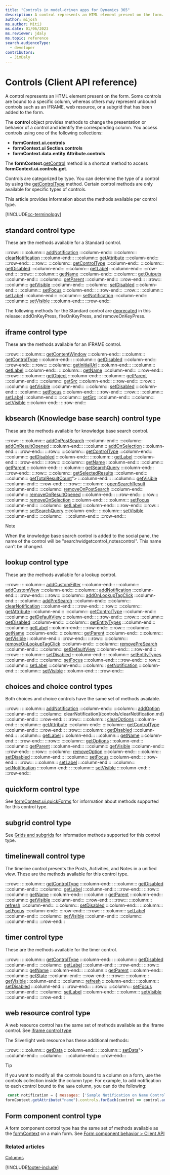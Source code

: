 ```yaml
---
title: "Controls in model-driven apps for Dynamics 365"
description: A control represents an HTML element present on the form.
author: mijosh
ms.author: MitiJ
ms.date: 01/06/2023
ms.reviewer: jdaly
ms.topic: reference
search.audienceType: 
  - developer
contributors:
  - JimDaly
---
```

# Controls (Client API reference)

A control represents an HTML element present on the form. Some controls are bound to a specific column, whereas others may represent unbound controls such as an IFRAME, web resource, or a subgrid that has been added to the form. 

The **control** object provides methods to change the presentation or behavior of a control and identify the corresponding column. You access controls using one of the following collections: 

- **formContext.ui.controls**
- **formContext.ui Section.controls**
- **formContext.data.entity** **Attribute.controls**

The **formContext**.[getControl](controls/getControl.md) method is a shortcut method to access **formContext.ui.controls.get**. 

Controls are categorized by type. You can determine the type of a control by using the [getControlType](controls/getControlType.md) method. Certain control methods are only available for specific types of controls.

This article provides information about the methods available per control type. 

[!INCLUDE[cc-terminology](../../../data-platform/includes/cc-terminology.md)]

## standard control type

These are the methods available for a Standard control.

:::row:::
   :::column:::
      [addNotification](controls/addNotification.md)
   :::column-end:::
   :::column:::
      [clearNotification](controls/clearNotification.md)
   :::column-end:::
   :::column:::
      [getAttribute](controls/getAttribute.md)
   :::column-end:::
:::row-end:::
:::row:::
   :::column:::
      [getControlType](controls/getControlType.md)
   :::column-end:::
   :::column:::
      [getDisabled](controls/getDisabled.md)
   :::column-end:::
   :::column:::
      [getLabel](controls/getLabel.md)
   :::column-end:::
:::row-end:::
:::row:::
   :::column:::
      [getName](controls/getName.md)
   :::column-end:::
   :::column:::
      [getOutputs](controls/getoutputs.md)
   :::column-end:::
   :::column:::
      [getParent](controls/getParent.md)
   :::column-end:::
:::row-end:::
:::row:::
   :::column:::
      [getVisible](controls/getVisible.md)
   :::column-end:::
   :::column:::
      [setDisabled](controls/setDisabled.md)
   :::column-end:::
   :::column:::
      [setFocus](controls/setFocus.md)
   :::column-end:::
:::row-end:::
:::row:::
   :::column:::
      [setLabel](controls/setLabel.md)
   :::column-end:::
   :::column:::
      [setNotification](controls/setNotification.md)
   :::column-end:::
   :::column:::
      [setVisible](controls/setVisible.md)
   :::column-end:::
:::row-end:::


The following methods for the Standard control are [deprecated](/dynamics365/get-started/whats-new/customer-engagement/important-changes-coming#some-client-apis-are-deprecated) in this release: addOnKeyPress, fireOnKeyPress, and removeOnKeyPress.

## iframe control type

These are the methods available for an IFRAME control.

:::row:::
   :::column:::
      [getContentWindow](controls/getContentWindow.md)
   :::column-end:::
   :::column:::
      [getControlType](controls/getControlType.md)
   :::column-end:::
   :::column:::
      [getDisabled](controls/getDisabled.md)
   :::column-end:::
:::row-end:::
:::row:::
   :::column:::
      [getInitialUrl](controls/getInitialUrl.md)
   :::column-end:::
   :::column:::
      [getLabel](controls/getLabel.md)
   :::column-end:::
   :::column:::
      [getName](controls/getName.md)
   :::column-end:::
:::row-end:::
:::row:::
   :::column:::
      [getObject](controls/getObject.md)
   :::column-end:::
   :::column:::
      [getParent](controls/getParent.md)
   :::column-end:::
   :::column:::
      [getSrc](controls/getSrc.md)
   :::column-end:::
:::row-end:::
:::row:::
   :::column:::
      [getVisible](controls/getVisible.md)
   :::column-end:::
   :::column:::
      [setDisabled](controls/setDisabled.md)
   :::column-end:::
   :::column:::
      [setFocus](controls/setFocus.md)
   :::column-end:::
:::row-end:::
:::row:::
   :::column:::
      [setLabel](controls/setLabel.md)
   :::column-end:::
   :::column:::
      [setSrc](controls/setSrc.md)
   :::column-end:::
   :::column:::
      [setVisible](controls/setVisible.md)
   :::column-end:::
:::row-end:::

## kbsearch (Knowledge base search) control type

These are the methods available for knowledge base search control.

:::row:::
   :::column:::
      [addOnPostSearch](controls/addOnPostSearch.md)
   :::column-end:::
   :::column:::
      [addOnResultOpened](controls/addOnResultOpened.md)
   :::column-end:::
   :::column:::
      [addOnSelection](controls/addOnSelection.md)
   :::column-end:::
:::row-end:::
:::row:::
   :::column:::
      [getControlType](controls/getControlType.md)
   :::column-end:::
   :::column:::
      [getDisabled](controls/getDisabled.md)
   :::column-end:::
   :::column:::
      [getLabel](controls/getLabel.md)
   :::column-end:::
:::row-end:::
:::row:::
   :::column:::
      [getName](controls/getName.md)
   :::column-end:::
   :::column:::
      [getParent](controls/getParent.md)
   :::column-end:::
   :::column:::
      [getSearchQuery](controls/getSearchQuery.md)
   :::column-end:::
:::row-end:::
:::row:::
   :::column:::
      [getSelectedResults](controls/getSelectedResults.md)
   :::column-end:::
   :::column:::
      [getTotalResultCount](controls/getTotalResultCount.md)">
   :::column-end:::
   :::column:::
      [getVisible](controls/getVisible.md)
   :::column-end:::
:::row-end:::
:::row:::
   :::column:::
      [openSearchResult](controls/openSearchResult.md)
   :::column-end:::
   :::column:::
      [removeOnPostSearch](controls/removeOnPostSearch.md)
   :::column-end:::
   :::column:::
      [removeOnResultOpened](controls/removeOnResultOpened.md)
   :::column-end:::
:::row-end:::
:::row:::
   :::column:::
      [removeOnSelection](controls/removeOnSelection.md)
   :::column-end:::
   :::column:::
      [setFocus](controls/setFocus.md)
   :::column-end:::
   :::column:::
      [setLabel](controls/setLabel.md)
   :::column-end:::
:::row-end:::
:::row:::
   :::column:::
      [setSearchQuery](controls/setSearchQuery.md)
   :::column-end:::
   :::column:::
      [setVisible](controls/setVisible.md)
   :::column-end:::
   :::column:::
      &nbsp;
   :::column-end:::
:::row-end:::



>[!NOTE]
>When the knowledge base search control is added to the social pane, the name of the control will be "searchwidgetcontrol_notescontrol". This name can't be changed. 

## lookup control type

These are the methods available for a lookup control.

:::row:::
   :::column:::
      [addCustomFilter](controls/addCustomFilter.md)
   :::column-end:::
   :::column:::
      [addCustomView](controls/addCustomView.md)
   :::column-end:::
   :::column:::
      [addNotification](controls/addNotification.md)
   :::column-end:::
:::row-end:::
:::row:::
   :::column:::
      [addOnLookupTagClick](controls/addOnLookupTagClick.md)
   :::column-end:::
   :::column:::
      [addPreSearch](controls/addPreSearch.md)
   :::column-end:::
   :::column:::
      [clearNotification](controls/clearNotification.md)
   :::column-end:::
:::row-end:::
:::row:::
   :::column:::
      [getAttribute](controls/getAttribute.md)
   :::column-end:::
   :::column:::
      [getControlType](controls/getControlType.md)
   :::column-end:::
   :::column:::
      [getDefaultView](controls/getDefaultView.md)
   :::column-end:::
:::row-end:::
:::row:::
   :::column:::
      [getDisabled](controls/getDisabled.md)
   :::column-end:::
   :::column:::
      [getEntityTypes](controls/getEntityTypes.md)
   :::column-end:::
   :::column:::
      [getLabel](controls/getLabel.md)
   :::column-end:::
:::row-end:::
:::row:::
   :::column:::
      [getName](controls/getName.md)
   :::column-end:::
   :::column:::
      [getParent](controls/getParent.md)
   :::column-end:::
   :::column:::
      [getVisible](controls/getVisible.md)
   :::column-end:::
:::row-end:::
:::row:::
   :::column:::
      [removeOnLookupTagClick](controls/removeOnLookupTagClick.md)
   :::column-end:::
   :::column:::
      [removePreSearch](controls/removePreSearch.md)
   :::column-end:::
   :::column:::
      [setDefaultView](controls/setDefaultView.md)
   :::column-end:::
:::row-end:::
:::row:::
   :::column:::
      [setDisabled](controls/setDisabled.md)
   :::column-end:::
   :::column:::
      [setEntityTypes](controls/setEntityTypes.md)
   :::column-end:::
   :::column:::
      [setFocus](controls/setFocus.md)
   :::column-end:::
:::row-end:::
:::row:::
   :::column:::
      [setLabel](controls/setLabel.md)
   :::column-end:::
   :::column:::
      [setNotification](controls/setNotification.md)
   :::column-end:::
   :::column:::
      [setVisible](controls/setVisible.md)
   :::column-end:::
:::row-end:::




## choices and choice control types

Both choices and choice controls have the same set of methods available.

:::row:::
   :::column:::
      [addNotification](controls/addNotification.md)
   :::column-end:::
   :::column:::
      [addOption](controls/addOption.md)
   :::column-end:::
   :::column:::
      clearNotification](controls/clearNotification.md)
   :::column-end:::
:::row-end:::
:::row:::
   :::column:::
      [clearOptions](controls/clearOptions.md)
   :::column-end:::
   :::column:::
      [getAttribute](controls/getAttribute.md)
   :::column-end:::
   :::column:::
      [getControlType](controls/getControlType.md)
   :::column-end:::
:::row-end:::
:::row:::
   :::column:::
      [getDisabled](controls/getDisabled.md)
   :::column-end:::
   :::column:::
      [getLabel](controls/getLabel.md)
   :::column-end:::
   :::column:::
      [getName](controls/getName.md)
   :::column-end:::
:::row-end:::
:::row:::
   :::column:::
      [getOptions](controls/getOptions.md)
   :::column-end:::
   :::column:::
      [getParent](controls/getParent.md)
   :::column-end:::
   :::column:::
      [getVisible](controls/getVisible.md)
   :::column-end:::
:::row-end:::
:::row:::
   :::column:::
      [removeOption](controls/removeoption.md)
   :::column-end:::
   :::column:::
      [setDisabled](controls/setDisabled.md)
   :::column-end:::
   :::column:::
      [setFocus](controls/setFocus.md)
   :::column-end:::
:::row-end:::
:::row:::
   :::column:::
      [setLabel](controls/setLabel.md)
   :::column-end:::
   :::column:::
      [setNotification](controls/setNotification.md)
   :::column-end:::
   :::column:::
      [setVisible](controls/setVisible.md)
   :::column-end:::
:::row-end:::


## quickform control type

See [formContext.ui.quickForms](formcontext-ui-quickforms.md) for information about methods supported for this control type.

## subgrid control type

See [Grids and subgrids](grids.md) for information methods supported for this control type.

## timelinewall control type

The timeline control presents the Posts, Activities, and Notes in a unified view. These are the methods available for this control type.

:::row:::
   :::column:::
      [getControlType](controls/getControlType.md)
   :::column-end:::
   :::column:::
      [getDisabled](controls/getDisabled.md)
   :::column-end:::
   :::column:::
      [getLabel](controls/getLabel.md)
   :::column-end:::
:::row-end:::
:::row:::
   :::column:::
      [getName](controls/getName.md)
   :::column-end:::
   :::column:::
      [getParent](controls/getParent.md)
   :::column-end:::
   :::column:::
      [getVisible](controls/getVisible.md)
   :::column-end:::
:::row-end:::
:::row:::
   :::column:::
      [refresh](controls/refresh.md)
   :::column-end:::
   :::column:::
      [setDisabled](controls/setDisabled.md)
   :::column-end:::
   :::column:::
      [setFocus](controls/setFocus.md)
   :::column-end:::
:::row-end:::
:::row:::
   :::column:::
      [setLabel](controls/setLabel.md)
   :::column-end:::
   :::column:::
      [setVisible](controls/setVisible.md)
   :::column-end:::
   :::column:::
      &nbsp;
   :::column-end:::
:::row-end:::



## timer control type

These are the methods available for the timer control.

:::row:::
   :::column:::
      [getControlType](controls/getControlType.md)
   :::column-end:::
   :::column:::
      [getDisabled](controls/getDisabled.md)
   :::column-end:::
   :::column:::
      [getLabel](controls/getLabel.md)
   :::column-end:::
:::row-end:::
:::row:::
   :::column:::
      [getName](controls/getName.md)
   :::column-end:::
   :::column:::
      [getParent](controls/getParent.md)
   :::column-end:::
   :::column:::
      [getState](controls/getState.md)
   :::column-end:::
:::row-end:::
:::row:::
   :::column:::
      [getVisible](controls/getVisible.md)
   :::column-end:::
   :::column:::
      [refresh](controls/refresh.md)
   :::column-end:::
   :::column:::
      [setDisabled](controls/setDisabled.md)
   :::column-end:::
:::row-end:::
:::row:::
   :::column:::
      [setFocus](controls/setFocus.md)
   :::column-end:::
   :::column:::
      [setLabel](controls/setLabel.md)
   :::column-end:::
   :::column:::
      [setVisible](controls/setVisible.md)
   :::column-end:::
:::row-end:::


## web resource control type

A web resource control has the same set of methods available as the iframe control. See [iframe control type](#iframe-control-type)

The Sliverlight web resource has these additional methods: 

:::row:::
   :::column:::
      [getData](controls/getData.md)
   :::column-end:::
   :::column:::
      [setData](controls/setData.md)">
   :::column-end:::
   :::column:::
      &nbsp;
   :::column-end:::
:::row-end:::




> [!TIP]
> If you want to modify all the controls bound to a column on a form, use the controls collection inside the column type. For example, to add notification to each control bound to the `name` column, you can do the following:
 >  ```JavaScript
 >   const notification = { messages: ['Sample Notification on Name Controls'], notificationLevel: 'RECOMMENDATION', uniqueId: 'my_unique_id'};
 >  formContext.getAttribute("name").controls.forEach(control => control.addNotification(notification));
 > ```

## Form component control type

A form component control type has the same set of methods available as the [formContext](../clientapi-form-context.md) on a main form. See [Form component behavior > Client API](../../../../maker/model-driven-apps/form-component-control.md#client-api)

### Related articles

[Columns](attributes.md)


[!INCLUDE[footer-include](../../../../includes/footer-banner.md)]
